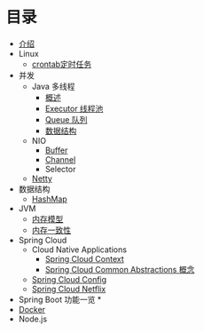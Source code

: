 # 目录

* [介绍](README.md)
* Linux
  * [crontab定时任务](Shell/crontab.md)
* 并发
  * Java 多线程
    * [概述](Concurrent/Overview.md)
    * [Executor 线程池](Concurrent/Executor.md)
    * [Queue 队列](Concurrent/Queue.md)
    * [数据结构](Concurrent/Conllection.md)
  * NIO
    * [Buffer](NIO/Buffer.md)
    * [Channel](NIO/Channel.md)
    * Selector
  * [Netty](Netty/Netty.md)
* 数据结构
  * [HashMap](Collections/HashMap.md)
* JVM
  * [内存模型](JVM/Memory_Model.md)
  * [内存一致性](JVM/Memory_Consistency_Properties.md)
* Spring Cloud
  * Cloud Native Applications
    * [Spring Cloud Context](SpringCloud/SpringCloudContext.md)
    * [Spring Cloud Common Abstractions 概念](SpringCloud/CommonAbstractions.md)
  * [Spring Cloud Config](SpringCloud/SpringCloudConfig.md)
  * [Spring Cloud Netflix](SpringCloud/Netflix.md)
* Spring Boot 功能一览
  * 
* [Docker](Docker/Docker.md)
* Node.js

